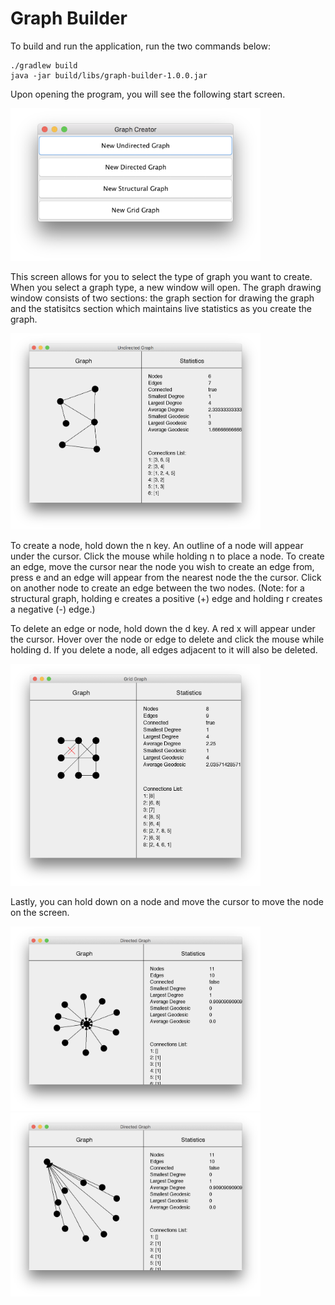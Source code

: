 # Graph Builder

To build and run the application, run the two commands below:

```
./gradlew build
java -jar build/libs/graph-builder-1.0.0.jar
```

Upon opening the program, you will see the following
start screen.

<img src="README_images/start.png" alt="Start screen" width="400"/>

This screen allows for you to select the type of graph you want to create. When you select
a graph type, a new window will open. The graph drawing window consists of two sections:
the graph section for drawing the graph and the statisitcs section which maintains live 
statistics as you create the graph.

<img src="README_images/undirected.png" alt="Graph window" width="400"/>

To create a node, hold down the n key. An outline of a node will appear under the cursor.
Click the mouse while holding n to place a node. To create an edge, move the cursor near
the node you wish to create an edge from, press e and an edge will appear from the 
nearest node the the cursor. Click on another node to create an edge between the two nodes.
(Note: for a structural graph, holding e creates a positive (+) edge and holding r creates
a negative (-) edge.)


To delete an edge or node, hold down the d key. A red x will
appear under the cursor. Hover over the node or edge to delete and click the mouse while
holding d. If you delete a node, all edges adjacent to it will also be deleted.

<img src="README_images/delete.png" alt="Delte cursor" width="400"/>

Lastly, you can hold down on a node and move the cursor to move the node on the screen.

<img src="README_images/directed.png" alt="Before move" width="400"/>
<img src="README_images/move_node.png" alt="After move" width="400"/>

